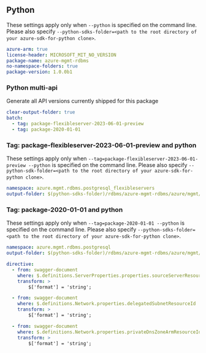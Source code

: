 ## Python

These settings apply only when `--python` is specified on the command line.
Please also specify `--python-sdks-folder=<path to the root directory of your azure-sdk-for-python clone>`.

``` yaml $(python)
azure-arm: true
license-header: MICROSOFT_MIT_NO_VERSION
package-name: azure-mgmt-rdbms
no-namespace-folders: true
package-version: 1.0.0b1
```

### Python multi-api

Generate all API versions currently shipped for this package

```yaml $(python)
clear-output-folder: true
batch:
  - tag: package-flexibleserver-2023-06-01-preview
  - tag: package-2020-01-01
```

### Tag: package-flexibleserver-2023-06-01-preview and python

These settings apply only when `--tag=package-flexibleserver-2023-06-01-preview --python` is specified on the command line.
Please also specify `--python-sdk-folder=<path to the root directory of your azure-sdk-for-python clone>`.

``` yaml $(tag) == 'package-flexibleserver-2023-06-01-preview' && $(python)
namespace: azure.mgmt.rdbms.postgresql_flexibleservers
output-folder: $(python-sdks-folder)/rdbms/azure-mgmt-rdbms/azure/mgmt/rdbms/postgresql_flexibleservers
```

### Tag: package-2020-01-01 and python

These settings apply only when `--tag=package-2020-01-01 --python` is specified on the command line.
Please also specify `--python-sdks-folder=<path to the root directory of your azure-sdk-for-python clone>`.

``` yaml $(tag) == 'package-2020-01-01' && $(python)
namespace: azure.mgmt.rdbms.postgresql
output-folder: $(python-sdks-folder)/rdbms/azure-mgmt-rdbms/azure/mgmt/rdbms/postgresql
```

```yaml $(python)
directive:
  - from: swagger-document
    where: $.definitions.ServerProperties.properties.sourceServerResourceId
    transform: >
        $['format'] = 'string';

  - from: swagger-document
    where: $.definitions.Network.properties.delegatedSubnetResourceId
    transform: >
        $['format'] = 'string';

  - from: swagger-document
    where: $.definitions.Network.properties.privateDnsZoneArmResourceId
    transform: >
        $['format'] = 'string';
```
